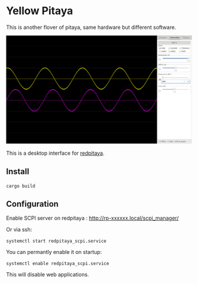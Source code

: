 # Yellow Pitaya

This is another flover of pitaya, same hardware but different software.

![](screenshot.png)

This is a desktop interface for [redpitaya](https://redpitaya.com/).

## Install

```
cargo build
```

## Configuration

Enable SCPI server on redpitaya : http://rp-xxxxxx.local/scpi_manager/

Or via ssh:

```
systemctl start redpitaya_scpi.service
```

You can permantly enable it on startup:

```
systemctl enable redpitaya_scpi.service
```

This will disable web applications.
